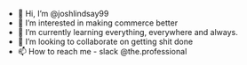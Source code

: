 - 👋 Hi, I’m @joshlindsay99
- 👀 I’m interested in making commerce better
- 🌱 I’m currently learning everything, everywhere and always.
- 💞️ I’m looking to collaborate on getting shit done
- 📫 How to reach me - slack @the.professional

